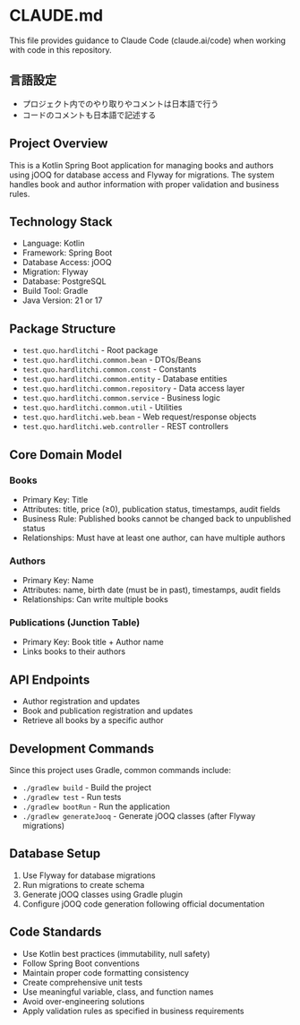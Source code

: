 # CLAUDE.md

This file provides guidance to Claude Code (claude.ai/code) when working with code in this repository.

## 言語設定
- プロジェクト内でのやり取りやコメントは日本語で行う
- コードのコメントも日本語で記述する

## Project Overview
This is a Kotlin Spring Boot application for managing books and authors using jOOQ for database access and Flyway for migrations. The system handles book and author information with proper validation and business rules.

## Technology Stack
- Language: Kotlin
- Framework: Spring Boot
- Database Access: jOOQ
- Migration: Flyway
- Database: PostgreSQL
- Build Tool: Gradle
- Java Version: 21 or 17

## Package Structure
- `test.quo.hardlitchi` - Root package
- `test.quo.hardlitchi.common.bean` - DTOs/Beans
- `test.quo.hardlitchi.common.const` - Constants
- `test.quo.hardlitchi.common.entity` - Database entities
- `test.quo.hardlitchi.common.repository` - Data access layer
- `test.quo.hardlitchi.common.service` - Business logic
- `test.quo.hardlitchi.common.util` - Utilities  
- `test.quo.hardlitchi.web.bean` - Web request/response objects
- `test.quo.hardlitchi.web.controller` - REST controllers

## Core Domain Model
### Books
- Primary Key: Title
- Attributes: title, price (≥0), publication status, timestamps, audit fields
- Business Rule: Published books cannot be changed back to unpublished status
- Relationships: Must have at least one author, can have multiple authors

### Authors  
- Primary Key: Name
- Attributes: name, birth date (must be in past), timestamps, audit fields
- Relationships: Can write multiple books

### Publications (Junction Table)
- Primary Key: Book title + Author name
- Links books to their authors

## API Endpoints
- Author registration and updates
- Book and publication registration and updates  
- Retrieve all books by a specific author

## Development Commands
Since this project uses Gradle, common commands include:
- `./gradlew build` - Build the project
- `./gradlew test` - Run tests
- `./gradlew bootRun` - Run the application
- `./gradlew generateJooq` - Generate jOOQ classes (after Flyway migrations)

## Database Setup
1. Use Flyway for database migrations
2. Run migrations to create schema
3. Generate jOOQ classes using Gradle plugin
4. Configure jOOQ code generation following official documentation

## Code Standards
- Use Kotlin best practices (immutability, null safety)
- Follow Spring Boot conventions
- Maintain proper code formatting consistency
- Create comprehensive unit tests
- Use meaningful variable, class, and function names
- Avoid over-engineering solutions
- Apply validation rules as specified in business requirements